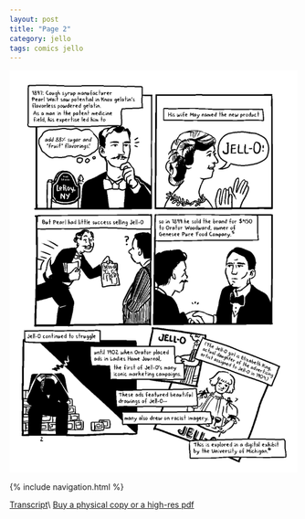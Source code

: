 ```yaml
---
layout: post
title: "Page 2"
category: jello
tags: comics jello
---
```


![Cover](/assets/jellozine/02.png)

{% include navigation.html %}

[Transcript](/jello/2022/01/25/jellotranscript)\\
[Buy a physical copy ](https://audmcname.bigcartel.com)[or a high-res pdf](https://audmcname.itch.io)
